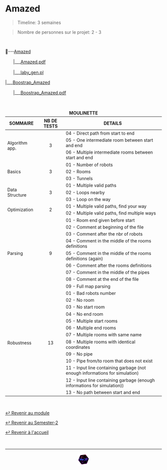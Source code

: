 # Amazed

> Timeline: 3 semaines

> Nombre de personnes sur le projet: 2 - 3

<br>

📂---[Amazed](https://github.com/Studio-17/Epitech-Subjects/tree/main/Semester-2/B-CPE-200/Amazed/Amazed)

ㅤㅤ|\_\_\_[Amazed.pdf](https://github.com/Studio-17/Epitech-Subjects/blob/main/Semester-2/B-CPE-200/Amazed/Amazed/Amazed.pdf)

ㅤㅤ|\_\_\_[laby_gen.pl](https://github.com/Studio-17/Epitech-Subjects/blob/main/Semester-2/B-CPE-200/Amazed/Amazed/laby_gen.pl)

|\_\_\_[Boostrap_Amazed](https://github.com/Studio-17/Epitech-Subjects/tree/main/Semester-2/B-CPE-200/Amazed/Boostrap_Amazed)

ㅤㅤ|\_\_\_[Boostrap_Amazed.pdf](https://github.com/Studio-17/Epitech-Subjects/blob/main/Semester-2/B-CPE-200/Amazed/Boostrap_Amazed/Boostrap_Amazed.pdf)


<br>


<table align="center">
    <thead>
        <tr>
            <td colspan="3" align="center"><strong>MOULINETTE</strong></td>
        </tr>
        <tr>
            <th>SOMMAIRE</th>
            <th>NB DE TESTS</th>
            <th>DETAILS</th>
        </tr>
    </thead>
    <tbody>
        <tr>
            <td rowspan="3">Algorithm app.</td>
            <td rowspan="3" style="text-align: center;">3</td>
            <td>04 - Direct path from start to end</td>
        </tr>
    		<tr>
			<td>05 - One intermediate room between start and end</td>
		</tr>
		<tr>
			<td>06 - Multiple intermediate rooms between start and end</td>
		</tr>
        <tr>
            <td rowspan="3">Basics</td>
            <td rowspan="3" style="text-align: center;">3</td>
            <td>01 - Number of robots</td>
        </tr>
    		<tr>
			<td>02 - Rooms</td>
		</tr>
		<tr>
			<td>03 - Tunnels</td>
		</tr>
        <tr>
            <td rowspan="3">Data Structure</td>
            <td rowspan="3" style="text-align: center;">3</td>
            <td>01 - Multiple valid paths</td>
        </tr>
    		<tr>
			<td>02 - Loops nearby</td>
		</tr>
		<tr>
			<td>03 - Loop on the way</td>
		</tr>
        <tr>
            <td rowspan="2">Optimization</td>
            <td rowspan="2" style="text-align: center;">2</td>
            <td>01 - Multiple valid paths, find your way</td>
        </tr>
    		<tr>
			<td>02 - Multiple valid paths, find multiple ways</td>
		</tr>
        <tr>
            <td rowspan="9">Parsing</td>
            <td rowspan="9" style="text-align: center;">9</td>
            <td>01 - Room end given before start</td>
        </tr>
    		<tr>
			<td>02 - Comment at beginning of the file</td>
		</tr>
		<tr>
			<td>03 - Comment after the nbr of robots</td>
		</tr>
		<tr>
			<td>04 - Comment in the middle of the rooms definitions</td>
		</tr>
		<tr>
			<td>05 - Comment in the middle of the rooms definitions (again)</td>
		</tr>
		<tr>
			<td>06 - Comment after the rooms definitions</td>
		</tr>
		<tr>
			<td>07 - Comment in the middle of the pipes</td>
		</tr>
		<tr>
			<td>08 - Comment at the end of the file</td>
		</tr>
		<tr>
			<td>09 - Full map parsing</td>
		</tr>
        <tr>
            <td rowspan="13">Robustness</td>
            <td rowspan="13" style="text-align: center;">13</td>
            <td>01 - Bad robots number</td>
        </tr>
    		<tr>
			<td>02 - No room</td>
		</tr>
		<tr>
			<td>03 - No start room</td>
		</tr>
		<tr>
			<td>04 - No end room</td>
		</tr>
		<tr>
			<td>05 - Multiple start rooms</td>
		</tr>
		<tr>
			<td>06 - Multiple end rooms</td>
		</tr>
		<tr>
			<td>07 - Multiple rooms with same name</td>
		</tr>
		<tr>
			<td>08 - Multiple rooms with identical coordinates</td>
		</tr>
		<tr>
			<td>09 - No pipe</td>
		</tr>
		<tr>
			<td>10 - Pipe from/to room that does not exist</td>
		</tr>
		<tr>
			<td>11 - Input line containing garbage (not enough informations for simulation)</td>
		</tr>
		<tr>
			<td>12 - Input line containing garbage (enough informations for simulation))</td>
		</tr>
		<tr>
			<td>13 - No path between start and end</td>
		</tr>
	</tbody>
</table>

<br>

[↩️ Revenir au module](https://github.com/Studio-17/Epitech-Subjects/blob/main/Semester-2/B-CPE-200)

[↩️ Revenir au Semester-2](https://github.com/Studio-17/Epitech-Subjects/blob/main/Semester-2)

[↩️ Revenir à l'accueil](https://github.com/Studio-17/Epitech-Subjects/)

<br>

---

<div align="center">

<a href="https://github.com/Studio-17" target="_blank"><img src="../../../assets/voc17.gif" width="40"></a>

</div>